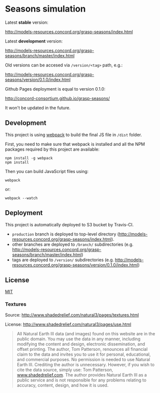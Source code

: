 # Seasons simulation

Latest **stable** version:

http://models-resources.concord.org/grasp-seasons/index.html

Latest **development** version:

http://models-resources.concord.org/grasp-seasons/branch/master/index.html

Old versions can be accesed via `/version/<tag>` path, e.g.:

http://models-resources.concord.org/grasp-seasons/version/0.1.0/index.html

Github Pages deployment is equal to version 0.1.0:

http://concord-consortium.github.io/grasp-seasons/

It won't be updated in the future.

## Development

This project is using [webpack](http://webpack.github.io/) to build the final JS file in `/dist` folder.

First, you need to make sure that webpack is installed and all the NPM packages required by this project are available:

```
npm install -g webpack
npm install
```
Then you can build JavaScript files using:
```
webpack
```
or:
```
webpack --watch
```

## Deployment

This project is automatically deployed to S3 bucket by Travis-CI.

- `production` branch is deployed to top-level directory (http://models-resources.concord.org/grasp-seasons/index.html).
- other branches are deployed to `/branch/` subdirectories (e.g. http://models-resources.concord.org/grasp-seasons/branch/master/index.html)
- tags are deployed to `/version/` subdirectories  (e.g. http://models-resources.concord.org/grasp-seasons/version/0.1.0/index.html)

## License 

[MIT](https://github.com/concord-consortium/grasp-seasons/blob/master/LICENSE)

### Textures

Source:
http://www.shadedrelief.com/natural3/pages/textures.html

License:
http://www.shadedrelief.com/natural3/pages/use.html

> All Natural Earth III data (and images) found on this website are in the public domain. You may use the data in any manner, including modifying the content and design, electronic dissemination, and offset printing. The author, Tom Patterson, renounces all financial claim to the data and invites you to use it for personal, educational, and commercial purposes.
> No permission is needed to use Natural Earth III. Crediting the author is unnecessary. However, if you wish to cite the data source, simply use: Tom Patterson, www.shadedrelief.com.
> The author provides Natural Earth III as a public service and is not responsible for any problems relating to accuracy, content, design, and how it is used.


